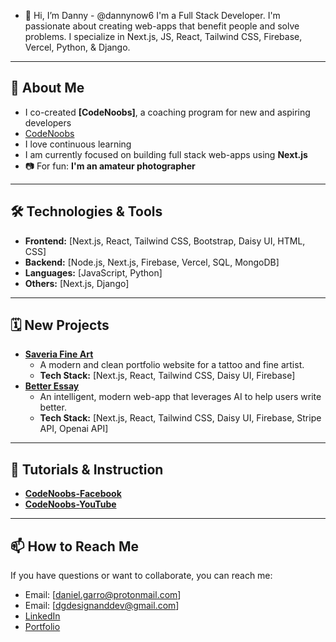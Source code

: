 - 👋 Hi, I’m Danny - @dannynow6
I'm a Full Stack Developer. I'm passionate about creating web-apps that benefit people and solve problems. I specialize in Next.js, JS, React, Tailwind CSS, Firebase, Vercel, Python, & Django.

---

## 🚀 About Me 
- I co-created **[CodeNoobs]**, a coaching program for new and aspiring developers
- [CodeNoobs](https://codenoobs.io/)
- I love continuous learning
- I am currently focused on building full stack web-apps using **Next.js**
- 📷 For fun: **I'm an amateur photographer**

---

## 🛠️ Technologies & Tools
- **Frontend:** [Next.js, React, Tailwind CSS, Bootstrap, Daisy UI, HTML, CSS]
- **Backend:** [Node.js, Next.js, Firebase, Vercel, SQL, MongoDB]
- **Languages:** [JavaScript, Python]
- **Others:** [Next.js, Django]  

---

## 🗓️ New Projects 
- **[Saveria Fine Art](https://saveriafineart.com/)**
    - A modern and clean portfolio website for a tattoo and fine artist.
    - **Tech Stack:** [Next.js, React, Tailwind CSS, Daisy UI, Firebase]
- **[Better Essay](https://betteressay.app/)**
    - An intelligent, modern web-app that leverages AI to help users write better. 
    - **Tech Stack:** [Next.js, React, Tailwind CSS, Daisy UI, Firebase, Stripe API, Openai API]

---

## 📝 Tutorials & Instruction 
- **[CodeNoobs-Facebook](https://www.facebook.com/groups/codenoobs)**
- **[CodeNoobs-YouTube](https://www.youtube.com/@code_noobs)**

---

## 📫 How to Reach Me
If you have questions or want to collaborate, you can reach me: 
- Email: [daniel.garro@protonmail.com]
- Email: [dgdesignanddev@gmail.com]
- [LinkedIn](https://linkedin.com/in/daniel-garro-151794250/)
- [Portfolio](https://dgdesignanddev.com)
